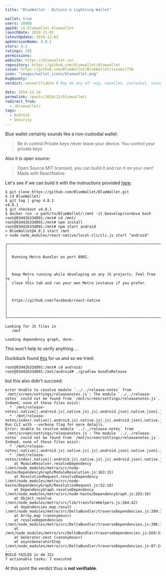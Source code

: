 ```yaml
---
title: "BlueWallet - Bitcoin & Lightning Wallet"

wallet: true
users: 10000
appId: io.bluewallet.bluewallet
launchDate: 2018-11-01
latestUpdate: 2019-12-03
apkVersionName: 4.8.1
stars: 4.1
ratings: 295
permissions:
website: https://bluewallet.io/
repository: https://github.com/bluewallet/bluewallet
issue: https://github.com/BlueWallet/BlueWallet/issues/758
icon: "images/wallet_icons/bluewallet.png"
bugbounty:
verdict: nonverifiable # May be any of: wip, nowallet, custodial, nosource, nonverifiable, verifiable, bounty, cert1, cert2, cert3

date: 2019-12-14
permalink: /posts/2019/12/bluewallet/
redirect_from:
  - /bluewallet/
tags:
  - Android
  - Security
---
```



Blue wallet certainly sounds like a non-custodial wallet:

> Be in control
Private keys never leave your device. You control your private keys

Also it is open source:

> Open Source
MIT licensed, you can build it and run it on your own! Made with ReactNative

Let's see if we can build it with the instructions provided
[here](https://github.com/bluewallet/bluewallet#build--run-it):

```
$ git clone https://github.com/BlueWallet/BlueWallet.git
$ cd BlueWallet/
$ git tag | grep 4.8.1
v4.8.1
$ git checkout v4.8.1
$ docker run -v path/to/BlueWallet/:/mnt -it beevelop/cordova bash
root@93d42b33d091:/mnt# cd /mnt/
root@93d42b33d091:/mnt# npm install
root@93d42b33d091:/mnt# npm start android
> BlueWallet@4.8.1 start /mnt
> node node_modules/react-native/local-cli/cli.js start "android"

┌──────────────────────────────────────────────────────────────────────────────┐
│                                                                              │
│  Running Metro Bundler on port 8081.                                         │
│                                                                              │
│  Keep Metro running while developing on any JS projects. Feel free to        │
│  close this tab and run your own Metro instance if you prefer.               │
│                                                                              │
│  https://github.com/facebook/react-native                                    │
│                                                                              │
└──────────────────────────────────────────────────────────────────────────────┘

Looking for JS files in
   /mnt

Loading dependency graph, done.
```

This won't help to verify anything ...

Duckduck found
[this](https://facebook.github.io/react-native/docs/signed-apk-android)
for us and so we tried:

```
root@93d42b33d091:/mnt# cd android/
root@93d42b33d091:/mnt/android# ./gradlew bundleRelease
```

but this also didn't succeed:

```
error Unable to resolve module `../../release-notes` from `/mnt/screen/settings/releasenotes.js`: The module `../../release-notes` could not be found from `/mnt/screen/settings/releasenotes.js`. Indeed, none of these files exist:
  * `/mnt/release-notes(.native||.android.js|.native.js|.js|.android.json|.native.json|.json|.android.ts|.native.ts|.ts|.android.tsx|.native.tsx|.tsx)`
  * `/mnt/release-notes/index(.native||.android.js|.native.js|.js|.android.json|.native.json|.json|.android.ts|.native.ts|.ts|.android.tsx|.native.tsx|.tsx)`. Run CLI with --verbose flag for more details.
Error: Unable to resolve module `../../release-notes` from `/mnt/screen/settings/releasenotes.js`: The module `../../release-notes` could not be found from `/mnt/screen/settings/releasenotes.js`. Indeed, none of these files exist:
  * `/mnt/release-notes(.native||.android.js|.native.js|.js|.android.json|.native.json|.json|.android.ts|.native.ts|.ts|.android.tsx|.native.tsx|.tsx)`
  * `/mnt/release-notes/index(.native||.android.js|.native.js|.js|.android.json|.native.json|.json|.android.ts|.native.ts|.ts|.android.tsx|.native.tsx|.tsx)`
    at ModuleResolver.resolveDependency (/mnt/node_modules/metro/src/node-haste/DependencyGraph/ModuleResolution.js:163:15)
    at ResolutionRequest.resolveDependency (/mnt/node_modules/metro/src/node-haste/DependencyGraph/ResolutionRequest.js:52:18)
    at DependencyGraph.resolveDependency (/mnt/node_modules/metro/src/node-haste/DependencyGraph.js:283:16)
    at Object.resolve (/mnt/node_modules/metro/src/lib/transformHelpers.js:264:42)
    at dependencies.map.result (/mnt/node_modules/metro/src/DeltaBundler/traverseDependencies.js:399:31)
    at Array.map (<anonymous>)
    at resolveDependencies (/mnt/node_modules/metro/src/DeltaBundler/traverseDependencies.js:396:18)
    at /mnt/node_modules/metro/src/DeltaBundler/traverseDependencies.js:269:33
    at Generator.next (<anonymous>)
    at asyncGeneratorStep (/mnt/node_modules/metro/src/DeltaBundler/traverseDependencies.js:87:24)
...
BUILD FAILED in 4m 32s
7 actionable tasks: 7 executed
```

At this point the verdict thus is **not verifiable**.
